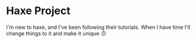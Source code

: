# Haxe Project
 I'm new to haxe, and I've been following their tutorials. When I have time I'll change things to it and make it unique :D

